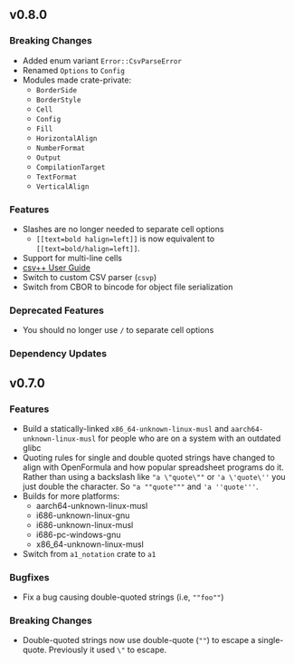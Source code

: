 ## v0.8.0

### **Breaking Changes**

* Added enum variant `Error::CsvParseError`
* Renamed `Options` to `Config`
* Modules made crate-private:
    - `BorderSide`
    - `BorderStyle`
    - `Cell`
    - `Config`
    - `Fill`
    - `HorizontalAlign`
    - `NumberFormat`
    - `Output`
    - `CompilationTarget`
    - `TextFormat`
    - `VerticalAlign`

### Features

* Slashes are no longer needed to separate cell options
    - `[[text=bold halign=left]]` is now equivalent to `[[text=bold/halign=left]]`.
* Support for multi-line cells
* [csv++ User Guide](https://patrickomatic.github.io/csv-plus-plus/)
* Switch to custom CSV parser (`csvp`)
* Switch from CBOR to bincode for object file serialization

### Deprecated Features

* You should no longer use `/` to separate cell options

### Dependency Updates


## v0.7.0

### Features

* Build a statically-linked `x86_64-unknown-linux-musl` and `aarch64-unknown-linux-musl` for people
  who are on a system with an outdated glibc
* Quoting rules for single and double quoted strings have changed to align with OpenFormula and how
  popular spreadsheet programs do it.  Rather than using a backslash like `"a \"quote\""` or 
  `'a \'quote\''` you just double the character.  So `"a ""quote"""` and `'a ''quote'''`.
* Builds for more platforms:
  - aarch64-unknown-linux-musl
  - i686-unknown-linux-gnu
  - i686-unknown-linux-musl
  - i686-pc-windows-gnu
  - x86\_64-unknown-linux-musl
* Switch from `a1_notation` crate to `a1`

### Bugfixes

* Fix a bug causing double-quoted strings (i.e, `""foo""`)

### **Breaking Changes**

* Double-quoted strings now use double-quote (`""`) to escape a single-quote.  Previously it used 
  `\"` to escape.
